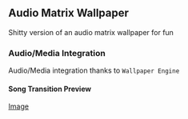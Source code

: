 ## Audio Matrix Wallpaper

Shitty version of an audio matrix wallpaper for fun

### Audio/Media Integration

Audio/Media integration thanks to `Wallpaper Engine`

#### Song Transition Preview

[Image](song-transition.gif)
